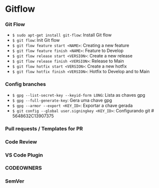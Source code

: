# Gitflow

### Git Flow

- `$ sudo apt-get install git-flow`: Install Git flow
- `$ git flow`: Init Git flow
- `$ git flow feature start <NAME>`: Creating a new feature
- `$ git flow feature finish <NAME>`: Feature to Develop 
- `$ git flow release start <VERSION>`: Create a new release
- `$ git flow release finish <VERSION>`: Release to Main
- `$ git flow hotfix start <VERSION>`: Create a new hotfix
- `$ git flow hotfix finish <VERSION>`: Hotfix to Develop and to Main

### Config branches

- `$ gpg --list-secret-key --keyid-form LONG`: Lista as chaves gpg 
- `$ gpg --full-generate-key`: Gera uma chave gpg
- `$ gpg --armor --export <KEY_ID>`: Exportar a chave gerada
- `$ git config --global user.signingkey <KEY_ID>`: Configurando git  # 5648632C13907375

### Pull requests / Templates for PR

### Code Review

### VS Code Plugin

### CODEOWNERS 

### SemVer
